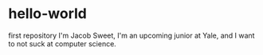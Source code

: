 # hello-world
first repository
I'm Jacob Sweet, I'm an upcoming junior at Yale, and I want to not suck at computer science.

